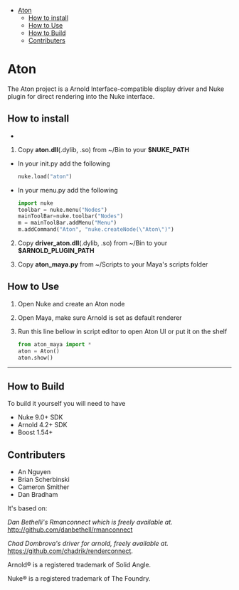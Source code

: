 - [Aton](#aton)
  - [How to install](#how-to-install)
  - [How to Use](#how-to-use)
  - [How to Build](#how-to-build)
  - [Contributers](#contributers)


Aton
===
The Aton project is a Arnold Interface-compatible display driver
and Nuke plugin for direct rendering into the Nuke interface.

## How to install
-
1. Copy **aton.dll**(.dylib, .so) from ~/Bin to your **$NUKE_PATH**
  * In your init.py add the following

     ```python
     nuke.load("aton")
     ```

  * In your menu.py add the following

     ```python
     import nuke
     toolbar = nuke.menu("Nodes")
     mainToolBar=nuke.toolbar("Nodes")
     m = mainToolBar.addMenu("Menu")
     m.addCommand("Aton", "nuke.createNode(\"Aton\")")
     ```

2. Copy **driver_aton.dll**(.dylib, .so) from ~/Bin to your **$ARNOLD_PLUGIN_PATH**

3. Copy **aton_maya.py** from ~/Scripts to your Maya's scripts folder

## How to Use

1. Open Nuke and create an Aton node
2. Open Maya, make sure Arnold is set as default renderer
3. Run this line bellow in script editor to open Aton UI or put it on the shelf

     ```python
    from aton_maya import *
    aton = Aton()
    aton.show()
    ```
---

## How to Build

To build it yourself you will need to have

* Nuke 9.0+ SDK
* Arnold 4.2+ SDK
* Boost 1.54+

## Contributers

* An Nguyen
* Brian Scherbinski
* Cameron Smither
* Dan Bradham

It's based on:

*Dan Bethelli's Rmanconnect which is freely available at.*
http://github.com/danbethell/rmanconnect

*Chad Dombrova's driver for arnold, freely available at.*
https://github.com/chadrik/renderconnect.

Arnold® is a registered trademark of Solid Angle.

Nuke® is a registered trademark of The Foundry.
